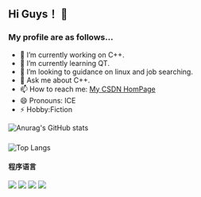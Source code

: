 ## Hi Guys！ 👋
### My profile are as follows... 

- 🔭 I’m currently working on C++.
- 🌱 I’m currently learning QT.
- 👯 I’m looking to guidance on linux and job searching.
- 💬 Ask me about C++.
- 📫 How to reach me: [My CSDN HomPage](https://blog.csdn.net/m0_52709408?spm=1000.2115.3001.5343)
- 😄 Pronouns: ICE
- ⚡ Hobby:Fiction


![Anurag's GitHub stats](https://github-readme-stats.vercel.app/api?username=ICE2302&theme=flag-india&bg_color=DEG&&include_all_commits=false)
### 
<!--![Readme Card](https://github-readme-stats.vercel.app/api/pin/?username=ICE2302&repo=Working-on-C&theme=flag-india&bg_color=DEG,COLOR1,COLOR2,COLOR3...COLOR10)
![Readme Card](https://github-readme-stats.vercel.app/api/pin/?username=ICE2302&repo=Java-Practise&theme=flag-india&bg_color=DEG,COLOR1,COLOR2,COLOR3...COLOR10)
![Readme Card](https://github-readme-stats.vercel.app/api/pin/?username=ICE2302&repo=KING&theme=flag-india&bg_color=DEG,COLOR1,COLOR2,COLOR3...COLOR10) --> 


### 
![Top Langs](https://github-readme-stats.vercel.app/api/top-langs/?username=ICE2302&theme=flag-india&bg_color=DEG,COLOR1,COLOR2,COLOR3...COLOR10)
#### 程序语言
[![](https://img.shields.io/badge/-Java-007396?style=flat-square&logo=java&logoColor=ffffff)](https://reactjs.org/)
[![](https://img.shields.io/badge/-Python-007396?style=flat-square&logo=python&logoColor=ffffff)](https://reactjs.org/)
[![](https://img.shields.io/badge/-C-007396?style=flat-square&logo=c&logoColor=ffffff)](https://reactjs.org/)
[![](https://img.shields.io/badge/-C++-007396?style=flat-square&logo=C++&logoColor=ffffff)](https://reactjs.org/)





